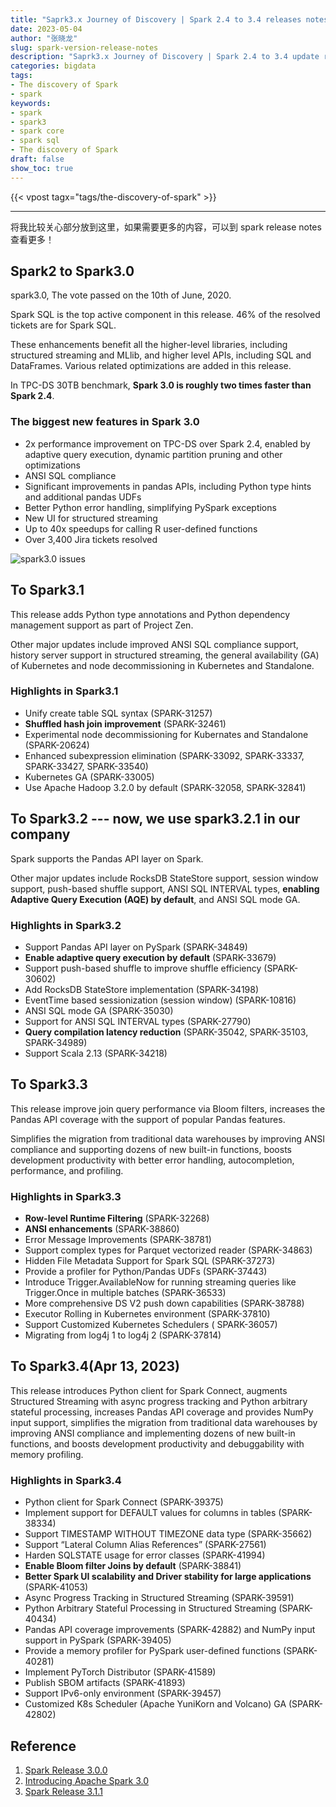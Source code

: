 ```yaml
---
title: "Saprk3.x Journey of Discovery | Spark 2.4 to 3.4 releases notes on spark core and SQL"
date: 2023-05-04
author: "张晓龙"
slug: spark-version-release-notes
description: "Saprk3.x Journey of Discovery | Spark 2.4 to 3.4 update release notes focus on spark core and SQL"
categories: bigdata
tags: 
- The discovery of Spark
- spark
keywords: 
- spark
- spark3
- spark core
- spark sql
- The discovery of Spark
draft: false
show_toc: true
---
```


{{< vpost tagx="tags/the-discovery-of-spark" >}}

---

将我比较关心部分放到这里，如果需要更多的内容，可以到 spark release notes 查看更多！

## Spark2 to Spark3.0

spark3.0, The vote passed on the 10th of June, 2020.

Spark SQL is the top active component in this release. 46% of the resolved tickets are for Spark SQL.

These enhancements benefit all the higher-level libraries, including structured streaming and MLlib, and higher level APIs, including SQL and DataFrames. Various related optimizations are added in this release.

In TPC-DS 30TB benchmark, **Spark 3.0 is roughly two times faster than Spark 2.4**.

### The biggest new features in Spark 3.0

- 2x performance improvement on TPC-DS over Spark 2.4, enabled by adaptive query execution, dynamic partition pruning and other optimizations
- ANSI SQL compliance
- Significant improvements in pandas APIs, including Python type hints and additional pandas UDFs
- Better Python error handling, simplifying PySpark exceptions
- New UI for structured streaming
- Up to 40x speedups for calling R user-defined functions
- Over 3,400 Jira tickets resolved

![spark3.0 issues](https://media.techwhims.com/techwhims/2023/2023-05-04-10-52-41.png)

## To Spark3.1

This release adds Python type annotations and Python dependency management support as part of Project Zen.

Other major updates include improved ANSI SQL compliance support, history server support in structured streaming, the general availability (GA) of Kubernetes and node decommissioning in Kubernetes and Standalone.

### Highlights in Spark3.1

- Unify create table SQL syntax (SPARK-31257)
- **Shuffled hash join improvement** (SPARK-32461)
- Experimental node decommissioning for Kubernates and Standalone (SPARK-20624)
- Enhanced subexpression elimination (SPARK-33092, SPARK-33337, SPARK-33427, SPARK-33540)
- Kubernetes GA (SPARK-33005)
- Use Apache Hadoop 3.2.0 by default (SPARK-32058, SPARK-32841)

## To Spark3.2 --- now, we use spark3.2.1 in our company

Spark supports the Pandas API layer on Spark.

Other major updates include RocksDB StateStore support, session window support, push-based shuffle support, ANSI SQL INTERVAL types, **enabling Adaptive Query Execution (AQE) by default**, and ANSI SQL mode GA.

### Highlights in Spark3.2

- Support Pandas API layer on PySpark (SPARK-34849)
- **Enable adaptive query execution by default** (SPARK-33679)
- Support push-based shuffle to improve shuffle efficiency (SPARK-30602)
- Add RocksDB StateStore implementation (SPARK-34198)
- EventTime based sessionization (session window) (SPARK-10816)
- ANSI SQL mode GA (SPARK-35030)
- Support for ANSI SQL INTERVAL types (SPARK-27790)
- **Query compilation latency reduction** (SPARK-35042, SPARK-35103, SPARK-34989)
- Support Scala 2.13 (SPARK-34218)

## To Spark3.3

This release improve join query performance via Bloom filters, increases the Pandas API coverage with the support of popular Pandas features.

Simplifies the migration from traditional data warehouses by improving ANSI compliance and supporting dozens of new built-in functions, boosts development productivity with better error handling, autocompletion, performance, and profiling.

### Highlights in Spark3.3

- **Row-level Runtime Filtering** (SPARK-32268)
- **ANSI enhancements** (SPARK-38860)
- Error Message Improvements (SPARK-38781)
- Support complex types for Parquet vectorized reader (SPARK-34863)
- Hidden File Metadata Support for Spark SQL (SPARK-37273)
- Provide a profiler for Python/Pandas UDFs (SPARK-37443)
- Introduce Trigger.AvailableNow for running streaming queries like Trigger.Once in multiple batches (SPARK-36533)
- More comprehensive DS V2 push down capabilities (SPARK-38788)
- Executor Rolling in Kubernetes environment (SPARK-37810)
- Support Customized Kubernetes Schedulers ( SPARK-36057)
- Migrating from log4j 1 to log4j 2 (SPARK-37814)

## To Spark3.4(Apr 13, 2023)

This release introduces Python client for Spark Connect, augments Structured Streaming with async progress tracking and Python arbitrary stateful processing, increases Pandas API coverage and provides NumPy input support, simplifies the migration from traditional data warehouses by improving ANSI compliance and implementing dozens of new built-in functions, and boosts development productivity and debuggability with memory profiling.

### Highlights in Spark3.4

- Python client for Spark Connect (SPARK-39375)
- Implement support for DEFAULT values for columns in tables (SPARK-38334)
- Support TIMESTAMP WITHOUT TIMEZONE data type (SPARK-35662)
- Support “Lateral Column Alias References” (SPARK-27561)
- Harden SQLSTATE usage for error classes (SPARK-41994)
- **Enable Bloom filter Joins by default** (SPARK-38841)
- **Better Spark UI scalability and Driver stability for large applications** (SPARK-41053)
- Async Progress Tracking in Structured Streaming (SPARK-39591)
- Python Arbitrary Stateful Processing in Structured Streaming (SPARK-40434)
- Pandas API coverage improvements (SPARK-42882) and NumPy input support in PySpark (SPARK-39405)
- Provide a memory profiler for PySpark user-defined functions (SPARK-40281)
- Implement PyTorch Distributor (SPARK-41589)
- Publish SBOM artifacts (SPARK-41893)
- Support IPv6-only environment (SPARK-39457)
- Customized K8s Scheduler (Apache YuniKorn and Volcano) GA (SPARK-42802)

## Reference

1. [Spark Release 3.0.0](https://spark.apache.org/releases/spark-release-3-0-0.html?spm=a2c6h.12873639.article-detail.7.70a07c17XiaHzg#known-issues)
2. [Introducing Apache Spark 3.0](https://www.databricks.com/blog/2020/06/18/introducing-apache-spark-3-0-now-available-in-databricks-runtime-7-0.html)
3. [Spark Release 3.1.1](https://spark.apache.org/releases/spark-release-3-1-1.html)
